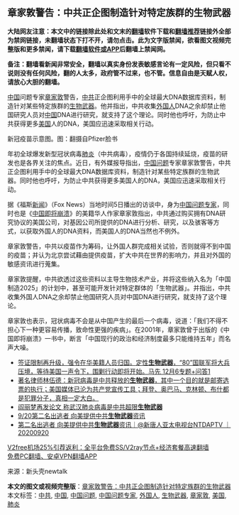  <h2>章家敦警告：中共正企图制造针对特定族群的生物武器</h2> <p class="notice"><b>大陆网友注意：本文中的链接除此处和文末的<a href="https://github.com/bannedbook/fanqiang" >翻墙</a>软件下载和<a href="https://github.com/killgcd/justmysocks/blob/master/README.md">翻墙推荐</a>链接外全部为禁网链接，未翻墙状态下打不开，请勿点击。此为文字版禁闻，欲看图文视频完整版和更多禁闻，请下载<a href="https://github.com/bannedbook/fanqiang">翻墙软件或APP</a>后翻墙上禁闻网。</p><p>备注：翻墙看新闻非常安全，翻墙以真实身份发表敏感言论有一定风险，但只看不说则没有任何风险，翻的人太多，政府管不过来，也不管。信息自由是天赋人权，请放心大胆的翻墙。</b></p>  <div class="entry"> <p id="summary"><span class='wp_keywordlink_affiliate'><a href="https://www.bannedbook.org/" title="中国" target="_blank">中国</a></span>问题专家<a href="https://www.bannedbook.org/bnews/tag/%e7%ab%a0%e5%ae%b6%e6%95%a6/" class="st_tag internal_tag" rel="tag" title="标签 章家敦 下的日志">章家敦</a>警告，<a href="https://www.bannedbook.org/bnews/tag/%e4%b8%ad%e5%85%b1/" class="st_tag internal_tag" rel="tag" title="标签 中共 下的日志">中共</a>正企图利用手中的全球最大DNA数据库资料，制造针对某些特定族群的<a href="https://www.bannedbook.org/bnews/tag/%E7%94%9F%E7%89%A9%E6%AD%A6%E5%99%A8/" class="st_tag internal_tag" rel="tag" title="标签 生物武器 下的日志">生物武器</a>。他并指出，中共收集<a href="https://www.bannedbook.org/bnews/tag/%E5%A4%96%E5%9B%BD%E4%BA%BA/" class="st_tag internal_tag" rel="tag" title="标签 外国人 下的日志">外国人</a>DNA之余却禁止他国研究人员对<a href="https://www.bannedbook.org/bnews/tag/%E4%B8%AD%E5%9B%BD/" class="st_tag internal_tag" rel="tag" title="标签 中国 下的日志">中国</a>DNA进行研究，就支持了这个理论。同时他也呼吁，为防止中共获得更多<a href="https://www.bannedbook.org/bnews/tag/%e7%be%8e%e5%9b%bd/" class="st_tag internal_tag" rel="tag" title="标签 美国 下的日志">美国</a>人的DNA，美国应迅速采取相关行动。</p> <p id="conimg">新冠疫苗示意图。图：翻摄自Pfizer脸书</p>  <p>年初全球爆发新型冠状病毒<a href="https://www.bannedbook.org/bnews/tag/%e8%82%ba%e7%82%8e/" class="st_tag internal_tag" rel="tag" title="标签 肺炎 下的日志">肺炎</a>（中共病毒），疫情仍于各国持续延烧，疫苗的研发也是各界关注的焦点。近日，有外媒报导指出，<a href="https://www.bannedbook.org/bnews/tag/%E4%B8%AD%E5%9B%BD%E9%97%AE%E9%A2%98/" class="st_tag internal_tag" rel="tag" title="标签 中国问题 下的日志">中国问题</a>专家章家敦警告，中共正企图利用手中的全球最大DNA数据库资料，制造针对某些特定族群的生物武器。同时他也呼吁，为防止中共获得更多美国人的DNA，美国应迅速采取相关行动。</p> <p>据《福斯<span class='wp_keywordlink_affiliate'><a href="https://www.bannedbook.org/" title="新闻">新闻</a></span>》（Fox News）当地时间5日播出的访谈中，身为<a href="https://www.bannedbook.org/bnews/tag/%e4%b8%ad%e5%9b%bd%e9%97%ae%e9%a2%98%e4%b8%93%e5%ae%b6/" class="st_tag internal_tag" rel="tag" title="标签 中国问题专家 下的日志">中国问题专家</a>，同时也是《<span class='wp_keywordlink'><a href="https://www.bannedbook.org/forum2/topic1767.html" title="《中国即将崩溃》" target="_blank">中国即将崩溃</a></span>》的美籍华人作家章家敦指出，中共通过购买拥有DNA研究协议的美国公司，对基因公司所提供的DNA进行分析、研究，以及骇客等方式，以获取外国人的DNA资料，而美国人的DNA当然也不例外。</p>  <p>章家敦警告，中共以疫苗作为筹码，让外国人群完成相关试验，否则就得不到中国的疫苗；并认为北京尝试藉由提供疫苗，扩大中共在世界的影响力，并且对外国的敏感资讯进行蒐集。</p> <p>章家敦提醒，中共欲透过这些资料以主导生物技术产业，并将这些纳入名为「中国制造2025」的计划中，甚至可能开发针对特定群体的「生物武器」。并指出，中共收集外国人DNA之余却禁止他国研究人员对中国DNA进行研究，就支持了这个理论。</p>  <p>章家敦也表示，冠状病毒不会是从中国产生的最后一个病毒，说道：「我们不得不担心下一种更容易传播，致命性更强的疾病」。在2001年，章家敦曾于出版的《中国即将崩溃》一书中，断言「中国现行的政治和经济制度最多只能维持五年」而名声大噪。</p> <ul class='op-related-articles' title='相关阅读'> <li><a href='https://www.bannedbook.org/bnews/bannedvideo/20201206/1442838.html' target='_blank'>签证限制再升级，强令在华美籍人员归国。定性<b>生物武器</b>，“80”国联军将大兵压境，等待美国一声令下，围剿行动即将开始。马先 12月6专题+问答1</a></li> <li><a href='https://www.bannedbook.org/bnews/bannedvideo/20201124/1437847.html' target='_blank'>著名律师林伍德：新冠病毒是中共释放的<b>生物武器</b>，其中一个目的就是邮寄选票的执行；美国媒体已沦为共产党宣传工具；拜登、奥巴马、克林顿、布什都是犯罪分子，真相一定大白。</a></li> <li><a href='https://www.bannedbook.org/bnews/cnnews/20201009/1410780.html' target='_blank'>阎丽梦再发论文 称武汉肺炎病毒是中共超限<b>生物武器</b></a></li> <li><a href='https://www.bannedbook.org/bnews/taiwannews/20200920/1399885.html' target='_blank'>9/20第二名出逃者 向美提供中共<b>生物武器</b>资讯</a></li> <li><a href='https://www.bannedbook.org/bnews/bannedvideo/20200920/1399723.html' target='_blank'>第二名出逃者 向美提供中共<b>生物武器</b>资讯｜@新唐人亚太电视台NTDAPTV ｜20200920</a></li> </ul> <p class="texttj"> <a href="https://github.com/bannedbook/fanqiang/wiki/V2ray%E6%9C%BA%E5%9C%BA" target="_blank">V2free机场25%引荐返利：全平台免费SS/V2ray节点+经济套餐高速翻墙</a><br/> <a href="https://github.com/bannedbook/fanqiang/wiki/%E7%A6%81%E9%97%BB%E7%BD%91%E5%AE%89%E5%8D%93%E7%BF%BB%E5%A2%99%E6%96%B0%E9%97%BBAPP" target="_blank">免费PC翻墙、安卓VPN翻墙APP</a></p><p> 来源：新头壳newtalk </p><a name='sharetosocial'></a>       <div><b>本文的图文或视频完整版</b>：<a href='https://www.bannedbook.org/bnews/topimagenews/20201207/1443292.html'>章家敦警告：中共正企图制造针对特定族群的生物武器</a></div>  </div><!--END ENTRY--> <div class="postfooter"> <div>本文标签：<a href="https://www.bannedbook.org/bnews/tag/%e4%b8%ad%e5%85%b1/" rel="tag">中共</a>, <a href="https://www.bannedbook.org/bnews/tag/%E4%B8%AD%E5%9B%BD/" rel="tag">中国</a>, <a href="https://www.bannedbook.org/bnews/tag/%E4%B8%AD%E5%9B%BD%E9%97%AE%E9%A2%98/" rel="tag">中国问题</a>, <a href="https://www.bannedbook.org/bnews/tag/%e4%b8%ad%e5%9b%bd%e9%97%ae%e9%a2%98%e4%b8%93%e5%ae%b6/" rel="tag">中国问题专家</a>, <a href="https://www.bannedbook.org/bnews/tag/%E5%A4%96%E5%9B%BD%E4%BA%BA/" rel="tag">外国人</a>, <a href="https://www.bannedbook.org/bnews/tag/%E7%94%9F%E7%89%A9%E6%AD%A6%E5%99%A8/" rel="tag">生物武器</a>, <a href="https://www.bannedbook.org/bnews/tag/%e7%ab%a0%e5%ae%b6%e6%95%a6/" rel="tag">章家敦</a>, <a href="https://www.bannedbook.org/bnews/tag/%e7%be%8e%e5%9b%bd/" rel="tag">美国</a>, <a href="https://www.bannedbook.org/bnews/tag/%e8%82%ba%e7%82%8e/" rel="tag">肺炎</a></div>  </div><!--END POSTFOOTER--> 